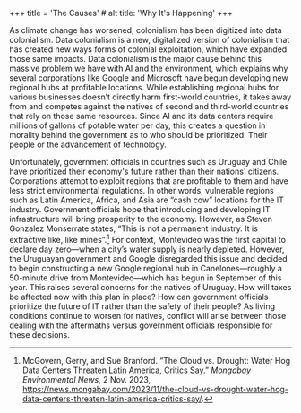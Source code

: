 +++
title = 'The Causes' # alt title: 'Why It's Happening'
+++

As climate change has worsened, colonialism has been digitized into data colonialism. Data colonialism is a new, digitalized version of colonialism that has created new ways forms of colonial exploitation, which have expanded those same impacts. Data colonialism is the major cause behind this massive problem we have with AI and the environment, which explains why several corporations like Google and Microsoft have begun developing new regional hubs at profitable locations. While establishing regional hubs for various businesses doesn’t directly harm first-world countries, it takes away from and competes against the natives of second and third-world countries that rely on those same resources. Since AI and its data centers require millions of gallons of potable water per day, this creates a question in morality behind the government as to who should be prioritized: Their people or the advancement of technology. 

Unfortunately, government officials in countries such as Uruguay and Chile have prioritized their economy's future rather than their nations' citizens. Corporations attempt to exploit regions that are profitable to them and have less strict environmental regulations. In other words, vulnerable regions such as Latin America, Africa, and Asia are “cash cow” locations for the IT industry. Government officials hope that introducing and developing IT infrastructure will bring prosperity to the economy. However, as Steven Gonzalez Monserrate states, “This is not a permanent industry. It is extractive like, like mines”.[^1] For context, Montevideo was the first capital to declare day zero—when a city’s water supply is nearly depleted. However, the Uruguayan government and Google disregarded this issue and decided to begin constructing a new Google regional hub in Canelones—roughly a 50-minute drive from Montevideo—which has begun in September of this year. This raises several concerns for the natives of Uruguay. How will taxes be affected now with this plan in place? How can government officials prioritize the future of IT rather than the safety of their people? As living conditions continue to worsen for natives, conflict will arise between those dealing with the aftermaths versus government officials responsible for these decisions. 

[^1]: McGovern, Gerry, and Sue Branford. “The Cloud vs. Drought: Water Hog Data Centers Threaten Latin America, Critics Say.” *Mongabay Environmental News*, 2 Nov. 2023, https://news.mongabay.com/2023/11/the-cloud-vs-drought-water-hog-data-centers-threaten-latin-america-critics-say/.
